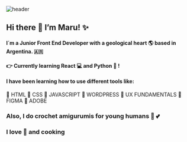  ![header](https://github.com/maruilta/master/header_tech_pink.png)

## Hi there 👋 I’m  Maru! :sparkles:
#### I´m a Junior Front End Developer with a geological heart :earth_americas: based in Argentina. 🇦🇷
#### :point_right: Currently learning React :computer: and Python :snake: !

#### I have been learning how to use different tools like:
:pushpin: HTML
:pushpin: CSS
:pushpin: JAVASCRIPT
:pushpin: WORDPRESS
:pushpin: UX FUNDAMENTALS
:pushpin: FIGMA
:pushpin: ADOBE

### Also, I do crochet amigurumis for young humans :baby: :two_hearts:
### I love :fishing_pole_and_fish: and cooking








<!-- Links to your social media accounts -->
[1]: https://www.instagram.com/maruilta
[2]: https://www.linkedin.com/in/marinacaviola/
